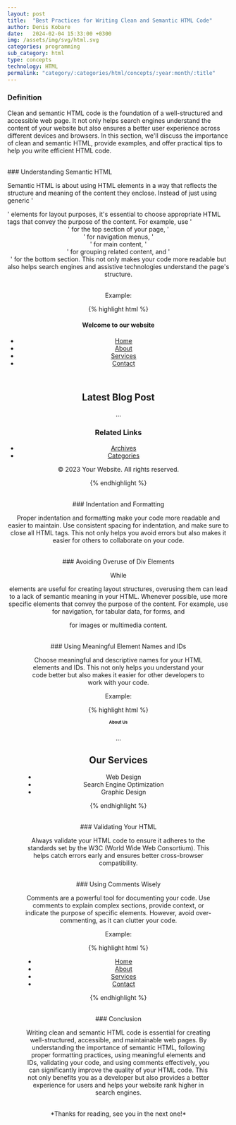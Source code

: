 ```yaml
---
layout: post
title:  "Best Practices for Writing Clean and Semantic HTML Code"
author: Denis Kobare
date:   2024-02-04 15:33:00 +0300
img: /assets/img/svg/html.svg
categories: programming
sub_category: html
type: concepts
technology: HTML
permalink: "category/:categories/html/concepts/:year:month/:title"
---
```


### Definition

Clean and semantic HTML code is the foundation of a well-structured and 
accessible web page. It not only helps search engines understand the content of 
your website but also ensures a better user experience across different devices 
and browsers. In this section, we'll discuss the importance of clean and 
semantic HTML, provide examples, and offer practical tips to help you write 
efficient HTML code.



<br>
### Understanding Semantic HTML

Semantic HTML is about using HTML elements in a way that reflects the structure 
and meaning of the content they enclose. Instead of just using generic '<div>' 
elements for layout purposes, it's essential to choose appropriate HTML tags 
that convey the purpose of the content. For example, use '<header>' for the top 
section of your page, '<nav>' for navigation menus, '<article>' for main content, 
'<section>' for grouping related content, and '<footer>' for the bottom section. 
This not only makes your code more readable but also helps search engines and 
assistive technologies understand the page's structure.

<br>
Example:

{% highlight html %}

<!DOCTYPE html>
<html>
<head>
    <title>Semantic HTML Example</title>
</head>
<body>
    <header>
        <h1>Welcome to our website</h1>
        <nav>
            <ul>
                <li><a href="/">Home</a></li>
                <li><a href="/about">About</a></li>
                <li><a href="/services">Services</a></li>
                <li><a href="/contact">Contact</a></li>
            </ul>
        </nav>
    </header>
    <section>
        <article>
            <h2>Latest Blog Post</h2>
            <p>...</p>
        </article>
        <aside>
            <h3>Related Links</h3>
            <ul>
                <li><a href="/archives">Archives</a></li>
                <li><a href="/categories">Categories</a></li>
            </ul>
        </aside>
    </section>
    <footer>
        <p>&copy; 2023 Your Website. All rights reserved.</p>
    </footer>
</body>
</html>

{% endhighlight %}



<br>
### Indentation and Formatting

Proper indentation and formatting make your code more readable and easier to 
maintain. Use consistent spacing for indentation, and make sure to close all 
HTML tags. This not only helps you avoid errors but also makes it easier for 
others to collaborate on your code.



<br>
### Avoiding Overuse of Div Elements

While <div> elements are useful for creating layout structures, overusing them 
can lead to a lack of semantic meaning in your HTML. Whenever possible, use more 
specific elements that convey the purpose of the content. For example, use <nav> 
for navigation, <table> for tabular data, <form> for forms, and <figure> for 
images or multimedia content.



<br>
### Using Meaningful Element Names and IDs

Choose meaningful and descriptive names for your HTML elements and IDs. This not 
only helps you understand your code better but also makes it easier for other 
developers to work with your code.

Example:

{% highlight html %}

<!DOCTYPE html>
<html>
<head>
    <title>Using Meaningful Names</title>
</head>
<body>
    <section id="introduction">
        <h1>About Us</h1>
        <p>...</p>
    </section>
    <section id="services">
        <h2>Our Services</h2>
        <ul>
            <li id="web-design">Web Design</li>
            <li id="seo">Search Engine Optimization</li>
            <li id="graphic-design">Graphic Design</li>
        </ul>
    </section>
</body>
</html>

{% endhighlight %}



<br>
### Validating Your HTML

Always validate your HTML code to ensure it adheres to the standards set by the 
W3C (World Wide Web Consortium). This helps catch errors early and ensures 
better cross-browser compatibility.




<br>
### Using Comments Wisely

Comments are a powerful tool for documenting your code. Use comments to explain 
complex sections, provide context, or indicate the purpose of specific elements. 
However, avoid over-commenting, as it can clutter your code.

Example:

{% highlight html %}

<!-- This is the main navigation bar -->
<nav>
    <ul>
        <!-- Each list item represents a menu item -->
        <li><a href="/">Home</a></li>
        <li><a href="/about">About</a></li>
        <li><a href="/services">Services</a></li>
        <li><a href="/contact">Contact</a></li>
    </ul>
</nav>

{% endhighlight %}



<br>
### Conclusion

Writing clean and semantic HTML code is essential for creating well-structured, 
accessible, and maintainable web pages. By understanding the importance of 
semantic HTML, following proper formatting practices, using meaningful elements 
and IDs, validating your code, and using comments effectively, you can 
significantly improve the quality of your HTML code. This not only benefits you 
as a developer but also provides a better experience for users and helps your 
website rank higher in search engines.



<br>
*Thanks for reading, see you in the next one!*

